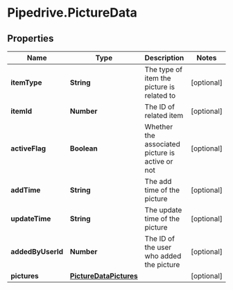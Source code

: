 # Pipedrive.PictureData

## Properties

Name | Type | Description | Notes
------------ | ------------- | ------------- | -------------
**itemType** | **String** | The type of item the picture is related to | [optional] 
**itemId** | **Number** | The ID of related item | [optional] 
**activeFlag** | **Boolean** | Whether the associated picture is active or not | [optional] 
**addTime** | **String** | The add time of the picture | [optional] 
**updateTime** | **String** | The update time of the picture | [optional] 
**addedByUserId** | **Number** | The ID of the user who added the picture | [optional] 
**pictures** | [**PictureDataPictures**](PictureDataPictures.md) |  | [optional] 


